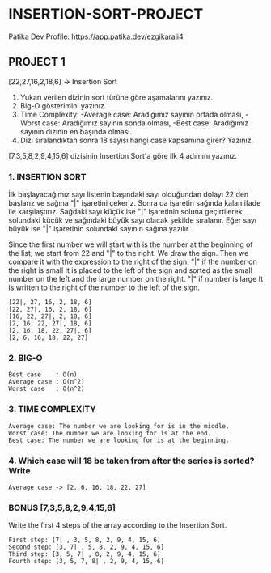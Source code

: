# INSERTION-SORT-PROJECT
Patika Dev Profile: https://app.patika.dev/ezgikarali4

## PROJECT 1 
[22,27,16,2,18,6] -> Insertion Sort

  1. Yukarı verilen dizinin sort türüne göre aşamalarını yazınız.
  2. Big-O gösterimini yazınız.
  3. Time Complexity: 
      -Average case: Aradığımız sayının ortada olması,
      -Worst case: Aradığımız sayının sonda olması, 
      -Best case: Aradığımız sayının dizinin en başında olması.
  4. Dizi sıralandıktan sonra 18 sayısı hangi case kapsamına girer? Yazınız.


[7,3,5,8,2,9,4,15,6] dizisinin Insertion Sort'a göre ilk 4 adımını yazınız.


### 1. INSERTION SORT ###

İlk başlayacağımız sayı listenin başındaki sayı olduğundan dolayı 22'den başlarız ve sağına "|" işaretini çekeriz. Sonra da işaretin sağında kalan ifade ile karşılaştırız. Sağdaki sayı küçük ise "|" işaretinin soluna geçirtilerek solundaki küçük ve sağındaki büyük sayı olacak şekilde sıralanır. Eğer sayı büyük ise "|" işaretinin solundaki sayının sağına yazılır.

Since the first number we will start with is the number at the beginning of the list, we start from 22 and "|" to the right. We draw the sign. Then we compare it with the expression to the right of the sign. "|" if the number on the right is small It is placed to the left of the sign and sorted as the small number on the left and the large number on the right. "|" if number is large It is written to the right of the number to the left of the sign.

    [22|, 27, 16, 2, 18, 6] 
    [22, 27|, 16, 2, 18, 6]
    [16, 22, 27|, 2, 18, 6] 
    [2, 16, 22, 27|, 18, 6] 
    [2, 16, 18, 22, 27|, 6] 
    [2, 6, 16, 18, 22, 27]

### 2. BIG-O ###

    Best case    : O(n)
    Average case : O(n^2)
    Worst case   : O(n^2)

### 3. TIME COMPLEXITY ###

    Average case: The number we are looking for is in the middle.
    Worst case: The number we are looking for is at the end.
    Best case: The number we are looking for is at the beginning.

### 4. Which case will 18 be taken from after the series is sorted? Write. ###

    Average case -> [2, 6, 16, 18, 22, 27] 

### BONUS [7,3,5,8,2,9,4,15,6] ###
Write the first 4 steps of the array according to the Insertion Sort.

    First step: [7| , 3, 5, 8, 2, 9, 4, 15, 6]
    Second step: [3, 7| , 5, 8, 2, 9, 4, 15, 6]
    Third step: [3, 5, 7| , 8, 2, 9, 4, 15, 6]
    Fourth step: [3, 5, 7, 8| , 2, 9, 4, 15, 6]

